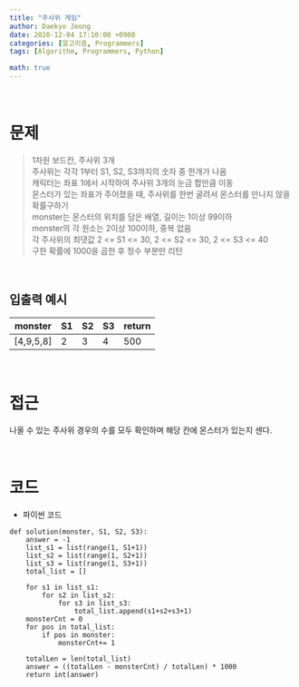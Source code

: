 ```yaml
---
title: "주사위 게임"
author: Daekyo Jeong
date: 2020-12-04 17:10:00 +0900
categories: [알고리즘, Programmers]
tags: [Algorithm, Programmers, Python]

math: true
---
```



<br/>

# 문제


> 1차원 보드칸, 주사위 3개   
> 주사위는 각각 1부터 S1, S2, S3까지의 숫자 중 한개가 나옴   
> 캐릭터는 좌표 1에서 시작하여 주사위 3개의 눈금 합만큼 이동   
> 몬스터가 있는 좌표가 주어졌을 때, 주사위를 한번 굴려서 몬스터를 만나지 않을 확률구하기       
> monster는 몬스터의 위치를 담은 배열, 길이는 1이상 99이하          
> monster의 각 원소는 2이상 100이하, 중복 없음    
> 각 주사위의 최댓값 2 <= S1 <= 30, 2 <= S2 <= 30, 2 <= S3 <= 40   
> 구한 확률에 1000을 곱한 후 정수 부분만 리턴   

<br/>

## 입출력 예시

| monster | S1 | S2 | S3 | return |
|---------|----|----|----|--------|
| [4,9,5,8]	| 2 | 3 | 4 | 500 |

<br/>

# 접근

나올 수 있는 주사위 경우의 수를 모두 확인하며 해당 칸에 몬스터가 있는지 센다.   

<br/>

# 코드

- 파이썬 코드   

```{.python}
def solution(monster, S1, S2, S3):
    answer = -1
    list_s1 = list(range(1, S1+1))
    list_s2 = list(range(1, S2+1))
    list_s3 = list(range(1, S3+1))
    total_list = []

    for s1 in list_s1:
        for s2 in list_s2:
            for s3 in list_s3:
                total_list.append(s1+s2+s3+1)
    monsterCnt = 0
    for pos in total_list:
        if pos in monster:
            monsterCnt+= 1

    totalLen = len(total_list)
    answer = ((totalLen - monsterCnt) / totalLen) * 1000
    return int(answer)
```

<br/>

